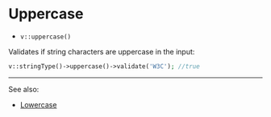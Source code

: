 # Uppercase

- `v::uppercase()`

Validates if string characters are uppercase in the input:

```php
v::stringType()->uppercase()->validate('W3C'); //true
```

***
See also:

  * [Lowercase](Lowercase.md)

